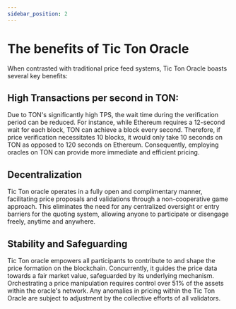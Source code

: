 ```yaml
---
sidebar_position: 2
---
```

# The benefits of  Tic Ton Oracle
When contrasted with traditional price feed systems, Tic Ton Oracle boasts several key benefits:


## High Transactions per second in TON:
Due to TON's significantly high TPS, the wait time during the verification period can be reduced. For instance, while Ethereum requires a 12-second wait for each block, TON can achieve a block every second. Therefore, if price verification necessitates 10 blocks, it would only take 10 seconds on TON as opposed to 120 seconds on Ethereum. Consequently, employing oracles on TON can provide more immediate and efficient pricing.

## Decentralization
Tic Ton oracle operates in a fully open and complimentary manner, facilitating price proposals and validations through a non-cooperative game approach. This eliminates the need for any centralized oversight or entry barriers for the quoting system, allowing anyone to participate or disengage freely, anytime and anywhere.

## Stability and Safeguarding
Tic Ton oracle empowers all participants to contribute to and shape the price formation on the blockchain. Concurrently, it guides the price data towards a fair market value, safeguarded by its underlying mechanism. Orchestrating a price manipulation requires control over 51% of the assets within the oracle's network. Any anomalies in pricing within the Tic Ton Oracle are subject to adjustment by the collective efforts of all validators.
